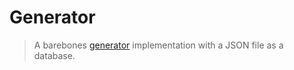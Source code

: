 # Generator

> A barebones
> [generator](https://github.com/verifiable-presentation/spec/blob/main/docs/specification.md#generator-api)
> implementation with a JSON file as a database.
